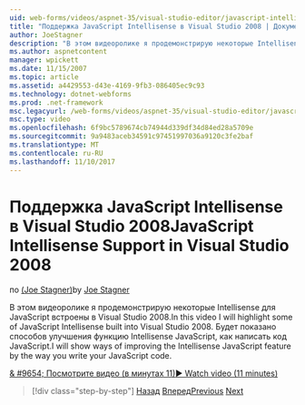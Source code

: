 ```yaml
---
uid: web-forms/videos/aspnet-35/visual-studio-editor/javascript-intellisense-support-in-visual-studio-2008
title: "Поддержка JavaScript Intellisense в Visual Studio 2008 | Документы Microsoft"
author: JoeStagner
description: "В этом видеоролике я продемонстрирую некоторые Intellisense для JavaScript встроены в Visual Studio 2008. Будет показано способов улучшения функции Intellisense JavaScript..."
ms.author: aspnetcontent
manager: wpickett
ms.date: 11/15/2007
ms.topic: article
ms.assetid: a4429553-d43e-4169-9fb3-086405ec9c93
ms.technology: dotnet-webforms
ms.prod: .net-framework
msc.legacyurl: /web-forms/videos/aspnet-35/visual-studio-editor/javascript-intellisense-support-in-visual-studio-2008
msc.type: video
ms.openlocfilehash: 6f9bc5789674cb74944d339df34d84ed28a5709e
ms.sourcegitcommit: 9a9483aceb34591c97451997036a9120c3fe2baf
ms.translationtype: MT
ms.contentlocale: ru-RU
ms.lasthandoff: 11/10/2017
---
```

<a name="javascript-intellisense-support-in-visual-studio-2008"></a><span data-ttu-id="93a93-104">Поддержка JavaScript Intellisense в Visual Studio 2008</span><span class="sxs-lookup"><span data-stu-id="93a93-104">JavaScript Intellisense Support in Visual Studio 2008</span></span>
====================
<span data-ttu-id="93a93-105">по [(Joe Stagner)](https://github.com/JoeStagner)</span><span class="sxs-lookup"><span data-stu-id="93a93-105">by [Joe Stagner](https://github.com/JoeStagner)</span></span>

<span data-ttu-id="93a93-106">В этом видеоролике я продемонстрирую некоторые Intellisense для JavaScript встроены в Visual Studio 2008.</span><span class="sxs-lookup"><span data-stu-id="93a93-106">In this video I will highlight some of JavaScript Intellisense built into Visual Studio 2008.</span></span> <span data-ttu-id="93a93-107">Будет показано способов улучшения функцию Intellisense JavaScript, как написать код JavaScript.</span><span class="sxs-lookup"><span data-stu-id="93a93-107">I will show ways of improving the Intellisense JavaScript feature by the way you write your JavaScript code.</span></span>

[<span data-ttu-id="93a93-108">& #9654; Посмотрите видео (в минутах 11)</span><span class="sxs-lookup"><span data-stu-id="93a93-108">&#9654; Watch video (11 minutes)</span></span>](https://channel9.msdn.com/Blogs/ASP-NET-Site-Videos/javascript-intellisense-support-in-visual-studio-2008)

>[!div class="step-by-step"]
<span data-ttu-id="93a93-109">[Назад](new-designer-support-in-visual-studio-2008.md)
[Вперед](javascript-debugging-in-visual-studio-2008.md)</span><span class="sxs-lookup"><span data-stu-id="93a93-109">[Previous](new-designer-support-in-visual-studio-2008.md)
[Next](javascript-debugging-in-visual-studio-2008.md)</span></span>
